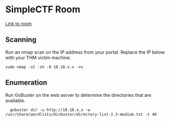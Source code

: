 # SimpleCTF Room

[Link to room](https://tryhackme.com/room/easyctf)

## Scanning
Run an nmap scan on the IP address from your portal. Replace the IP below with your THM victim machine.

 ```
 sudo nmap -sC -sV -O 10.10.x.x -vv 
```
## Enumeration
Run GoBuster on the web server to determine the directories that are available. 

```
  gobuster dir -u http://10.10.x.x -w /usr/share/wordlists/dirbuster/directory-list-2.3-medium.txt -t 40
```
